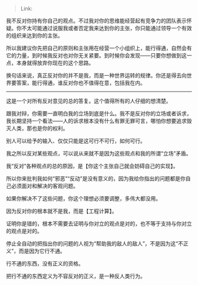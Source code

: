 > Link: 

我不反对你持有你自己的观点。不过我对你的思维能经营起有竞争力的团队表示怀疑。你不太可能通过说服我或者否定我来达到你的主张，你只能通过领导一个有效的组织来达到你的主张。

所以我建议你先把自己的原则和主张用在经营一个小组织上，能行得通，自然会有它的力量，到时候我反对也对你无关紧要。到时候你会发现——只要你想做到这一点，本身就得放弃你现在的这个思路。

换句话来说，真正反对你的并不是我，而是一种世界运转的规律。你还是得去向世界要答案，能行得通，谁反对你也不值得在意，包括我在内。

---

这是一个对所有反对意见的总的答复。这个值得所有的人仔细的想清楚。

跟我对辩，你需要一直明白我的立场到底是什么。我不是反对你的立场或者诉求，我长期坚持一个看法——人的诉求根本没有什么有罪无罪可言，哪怕你想要追求毁灭人类，那也是你的权利。

别人可以给予的输入、仅仅只能是这可行不可行，如何可行。

我之所以反对某些观点，可以说从来就不是因为这些观点和我的所谓“立场”矛盾。

我“反对”各种观点的总的原因，是【你这个主张自己就会妨碍自己的实现】。

所以你来批判我如何“邪恶”“反动”是没有意义的，因为我给你指出的问题都是你自己必须面对和解决的客观问题。

如果你解决不了这些问题，你这个理想必须要调整，多伟大都没用。

因为反对你的根本就不是我，而是【工程计算】。

证明你是错的，根本不需要去证明与你对立的观点是对的，也不等于支持与你对立的观点是对的。

停止全自动的把指出你的问题的人视为“帮助我的敌人的敌人”，不是因为这“不正义”，而是因为它行不通。

行不通的东西，没有正义的资格。

把行不通的东西定义为不容反对的正义，是一种反人类行为。